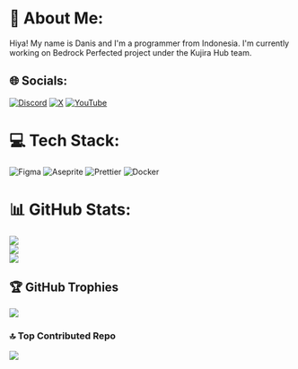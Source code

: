 # 💫 About Me:
Hiya! My name is Danis and I'm a programmer from Indonesia. I'm currently working on Bedrock Perfected project under the Kujira Hub team.


## 🌐 Socials:
[![Discord](https://img.shields.io/badge/Discord-%237289DA.svg?logo=discord&logoColor=white)](https://discord.gg/https://discord.gg/agQhphygSW) [![X](https://img.shields.io/badge/X-black.svg?logo=X&logoColor=white)](https://x.com/daniswastaken) [![YouTube](https://img.shields.io/badge/YouTube-%23FF0000.svg?logo=YouTube&logoColor=white)](https://youtube.com/@daniswastaken) 

# 💻 Tech Stack:
![Figma](https://img.shields.io/badge/figma-%23F24E1E.svg?style=for-the-badge&logo=figma&logoColor=white) ![Aseprite](https://img.shields.io/badge/Aseprite-FFFFFF?style=for-the-badge&logo=Aseprite&logoColor=#7D929E) ![Prettier](https://img.shields.io/badge/prettier-%23F7B93E.svg?style=for-the-badge&logo=prettier&logoColor=black) ![Docker](https://img.shields.io/badge/docker-%230db7ed.svg?style=for-the-badge&logo=docker&logoColor=white)
# 📊 GitHub Stats:
![](https://github-readme-stats.vercel.app/api?username=daniswastaken&theme=dark&hide_border=false&include_all_commits=false&count_private=false)<br/>
![](https://nirzak-streak-stats.vercel.app/?user=daniswastaken&theme=dark&hide_border=false)<br/>
![](https://github-readme-stats.vercel.app/api/top-langs/?username=daniswastaken&theme=dark&hide_border=false&include_all_commits=false&count_private=false&layout=compact)

## 🏆 GitHub Trophies
![](https://github-profile-trophy.vercel.app/?username=daniswastaken&theme=radical&no-frame=false&no-bg=true&margin-w=4)

### 🔝 Top Contributed Repo
![](https://github-contributor-stats.vercel.app/api?username=daniswastaken&limit=5&theme=dark&combine_all_yearly_contributions=true)

<!-- Proudly created with GPRM ( https://gprm.itsvg.in ) -->
